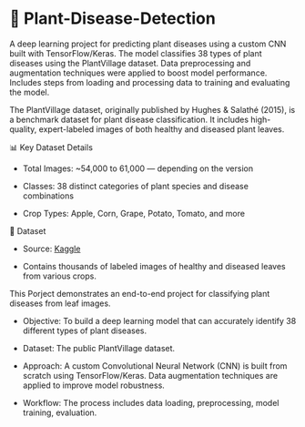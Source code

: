 # 🌿 Plant-Disease-Detection

A deep learning project for predicting plant diseases using a custom CNN built with TensorFlow/Keras.
The model classifies 38 types of plant diseases using the PlantVillage dataset.
Data preprocessing and augmentation techniques were applied to boost model performance.
Includes steps from loading and processing data to training and evaluating the model.

The PlantVillage dataset, originally published by Hughes & Salathé (2015), is a benchmark dataset for plant disease classification. It includes high-quality, expert-labeled images of both healthy and diseased plant leaves.

📊 Key Dataset Details
- Total Images: ~54,000 to 61,000 — depending on the version
  
- Classes: 38 distinct categories of plant species and disease combinations 

- Crop Types: Apple, Corn, Grape, Potato, Tomato, and more
  
📂 Dataset
- Source: <a href = "https://www.kaggle.com/datasets/abdallahalidev/plantvillage-dataset/data"> Kaggle </a>

- Contains thousands of labeled images of healthy and diseased leaves from various crops.
  

This Porject demonstrates an end-to-end project for classifying plant diseases from leaf images.

- Objective: To build a deep learning model that can accurately identify 38 different types of plant diseases.

- Dataset: The public PlantVillage dataset.

- Approach: A custom Convolutional Neural Network (CNN) is built from scratch using TensorFlow/Keras. Data augmentation techniques are applied to improve model robustness.

- Workflow: The process includes data loading, preprocessing, model training, evaluation.



